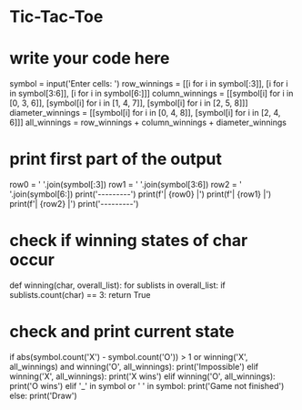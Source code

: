 # Tic-Tac-Toe

# write your code here
symbol = input('Enter cells: ')
row_winnings = [[i for i in symbol[:3]], [i for i in symbol[3:6]], [i for i in symbol[6:]]] 
column_winnings = [[symbol[i] for i in [0, 3, 6]], [symbol[i] for i in [1, 4, 7]], [symbol[i] for i in [2, 5, 8]]]
diameter_winnings = [[symbol[i] for i in [0, 4, 8]], [symbol[i] for i in [2, 4, 6]]]
all_winnings = row_winnings + column_winnings + diameter_winnings
# print first part of the output
row0 = ' '.join(symbol[:3])
row1 = ' '.join(symbol[3:6])
row2 = ' '.join(symbol[6:])
print('---------')
print(f'| {row0} |')
print(f'| {row1} |')
print(f'| {row2} |')
print('---------')
# check if winning states of char occur
def winning(char, overall_list):
    for sublists in overall_list:
        if sublists.count(char) == 3:
            return True
# check and print current state
if abs(symbol.count('X') - symbol.count('O')) > 1 or winning('X', all_winnings) and winning('O', all_winnings):
    print('Impossible')
elif winning('X', all_winnings):
    print('X wins')
elif winning('O', all_winnings):
    print('O wins')
elif '_' in symbol or ' ' in symbol:
    print('Game not finished')
else:
    print('Draw')
